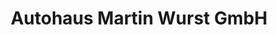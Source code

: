 ---
title: "Autohaus Martin Wurst GmbH"
url: /reutlingen/autohaus-martin-wurst-gmbh/
shop: Autohaus
---